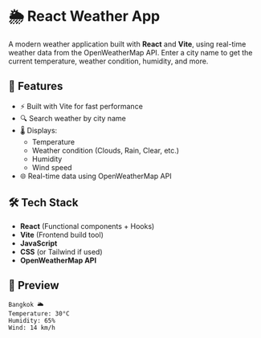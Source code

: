 # 🌦️ React Weather App

A modern weather application built with **React** and **Vite**, using real-time weather data from the OpenWeatherMap API. Enter a city name to get the current temperature, weather condition, humidity, and more.

## 🚀 Features

- ⚡ Built with Vite for fast performance
- 🔍 Search weather by city name
- 🌡️ Displays:
  - Temperature
  - Weather condition (Clouds, Rain, Clear, etc.)
  - Humidity
  - Wind speed
- 🌐 Real-time data using OpenWeatherMap API

## 🛠️ Tech Stack

- **React** (Functional components + Hooks)
- **Vite** (Frontend build tool)
- **JavaScript**
- **CSS** (or Tailwind if used)
- **OpenWeatherMap API**

## 📸 Preview

```text
Bangkok 🌥
Temperature: 30°C
Humidity: 65%
Wind: 14 km/h
